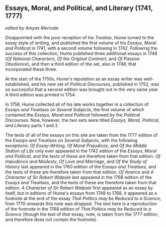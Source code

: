 ## Essays, Moral, and Political, and Literary (1741, 1777)

_edited by Amyas Merivale_

Disappointed with the poor reception of his *Treatise*, Hume turned to the essay style of writing, and published the first volume of his *Essays, Moral and Political* in 1741, with a second volume following in 1742. Following the success of this collection, Hume published three additional essays in 1748 (*Of National Characters*, *Of the Original Contract*, and *Of Passive Obedience*), and then a third edition of the set, also in 1748, that incorporated these three.

At the start of the 1750s, Hume's reputation as an essay writer was well-established, and his new set of *Political Discourses*, published in 1752, was so successful that a second edition was brought out in the very same year. A third edition was printed in 1754.

In 1758, Hume collected all of his late works together in a collection of *Essays and Treatises on Several Subjects*, the first volume of which contained the *Essays, Moral and Political* followed by the *Political Discourses*. Now, however, the two sets were titled *Essays, Moral, Political, and Literary* parts 1 and 2.

The texts of all of the essays on this site are taken from the 1777 edition of the *Essays and Treatises on Several Subjects*, with the following exceptions: *Of Essay-Writing*, *Of Moral Prejudices*, and *Of the Middle Station of Life* only ever appeared in the 1742 edition of the *Essays, Moral and Political*, and the texts of these are therefore taken from that edition. *Of Impudence and Modesty*, *Of Love and Marriage*, and *Of the Study of History* last appeared in the 1760 edition of the *Essays and Treatises*, and the texts of these are therefore taken from that edition. *Of Avarice* and *A Character of Sir Robert Walpole* last appeared in the 1768 edition of the *Essays and Treatises*, and the texts of these are therefore taken from that edition. *A Character of Sir Robert Walpole* first appeared as an essay by itself, but in editions of Hume's essays from 1748 to 1768, it appeared as a footnote at the end of the essay *That Politics may be Reduced to a Science*; from 1770 onwards this note was dropped. The text here is a reproduction of the footnote in the 1768 edition of *That Politics may be Reduced to a Science* (though the text of _that_ essay, note, is taken from the 1777 edition, and therefore does not contain the footnote).
